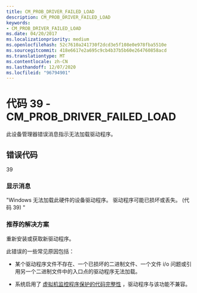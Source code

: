 ```yaml
---
title: CM_PROB_DRIVER_FAILED_LOAD
description: CM_PROB_DRIVER_FAILED_LOAD
keywords:
- CM_PROB_DRIVER_FAILED_LOAD
ms.date: 04/20/2017
ms.localizationpriority: medium
ms.openlocfilehash: 52c7610a241730f2dcd3e5f108e0e978fba5510e
ms.sourcegitcommit: 418e6617e2a695c9cb4b37b5b60e264760858acd
ms.translationtype: MT
ms.contentlocale: zh-CN
ms.lasthandoff: 12/07/2020
ms.locfileid: "96794901"
---
```

# <a name="code-39---cm_prob_driver_failed_load"></a>代码 39 - CM_PROB_DRIVER_FAILED_LOAD

此设备管理器错误消息指示无法加载驱动程序。

## <a name="error-code"></a>错误代码

39

### <a name="display-message"></a>显示消息

"Windows 无法加载此硬件的设备驱动程序。 驱动程序可能已损坏或丢失。  (代码 39) "

### <a name="recommended-resolution"></a>推荐的解决方案

重新安装或获取新驱动程序。

此错误的一些常见原因包括：

- 某个驱动程序文件不存在、一个已损坏的二进制文件、一个文件 i/o 问题或引用另一个二进制文件中的入口点的驱动程序无法加载。

- 系统启用了 [虚拟机监控程序保护的代码完整性](https://docs.microsoft.com/windows-hardware/test/hlk/testref/driver-compatibility-with-device-guard) ，驱动程序与该功能不兼容。

